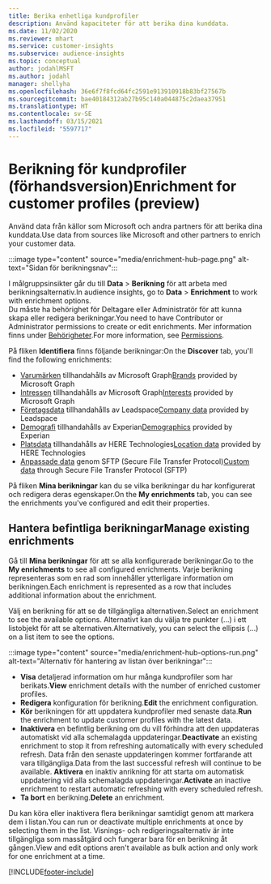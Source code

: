 ```yaml
---
title: Berika enhetliga kundprofiler
description: Använd kapaciteter för att berika dina kunddata.
ms.date: 11/02/2020
ms.reviewer: mhart
ms.service: customer-insights
ms.subservice: audience-insights
ms.topic: conceptual
author: jodahlMSFT
ms.author: jodahl
manager: shellyha
ms.openlocfilehash: 36e6f7f8fcd64fc2591e913910918b83bf27567b
ms.sourcegitcommit: bae40184312ab27b95c140a044875c2daea37951
ms.translationtype: HT
ms.contentlocale: sv-SE
ms.lasthandoff: 03/15/2021
ms.locfileid: "5597717"
---
```

# <a name="enrichment-for-customer-profiles-preview"></a><span data-ttu-id="abbc3-103">Berikning för kundprofiler (förhandsversion)</span><span class="sxs-lookup"><span data-stu-id="abbc3-103">Enrichment for customer profiles (preview)</span></span>

<span data-ttu-id="abbc3-104">Använd data från källor som Microsoft och andra partners för att berika dina kunddata.</span><span class="sxs-lookup"><span data-stu-id="abbc3-104">Use data from sources like Microsoft and other partners to enrich your customer data.</span></span>

:::image type="content" source="media/enrichment-hub-page.png" alt-text="Sidan för berikningsnav":::

<span data-ttu-id="abbc3-106">I målgruppsinsikter går du till **Data** > **Berikning** för att arbeta med berikningsalternativ.</span><span class="sxs-lookup"><span data-stu-id="abbc3-106">In audience insights, go to **Data** > **Enrichment** to work with enrichment options.</span></span>    
<span data-ttu-id="abbc3-107">Du måste ha behörighet för Deltagare eller Administratör för att kunna skapa eller redigera berikningar.</span><span class="sxs-lookup"><span data-stu-id="abbc3-107">You need to have Contributor or Administrator permissions to create or edit enrichments.</span></span> <span data-ttu-id="abbc3-108">Mer information finns under [Behörigheter](permissions.md).</span><span class="sxs-lookup"><span data-stu-id="abbc3-108">For more information, see [Permissions](permissions.md).</span></span>

<span data-ttu-id="abbc3-109">På fliken **Identifiera** finns följande berikningar:</span><span class="sxs-lookup"><span data-stu-id="abbc3-109">On the **Discover** tab, you'll find the following enrichments:</span></span>

- <span data-ttu-id="abbc3-110">[Varumärken](enrichment-microsoft-graph.md) tillhandahålls av Microsoft Graph</span><span class="sxs-lookup"><span data-stu-id="abbc3-110">[Brands](enrichment-microsoft-graph.md) provided by Microsoft Graph</span></span>
- <span data-ttu-id="abbc3-111">[Intressen](enrichment-microsoft-graph.md) tillhandahålls av Microsoft Graph</span><span class="sxs-lookup"><span data-stu-id="abbc3-111">[Interests](enrichment-microsoft-graph.md) provided by Microsoft Graph</span></span>
- <span data-ttu-id="abbc3-112">[Företagsdata](enrichment-leadspace.md) tillhandahålls av Leadspace</span><span class="sxs-lookup"><span data-stu-id="abbc3-112">[Company data](enrichment-leadspace.md) provided by Leadspace</span></span>
- <span data-ttu-id="abbc3-113">[Demografi](enrichment-experian.md) tillhandahålls av Experian</span><span class="sxs-lookup"><span data-stu-id="abbc3-113">[Demographics](enrichment-experian.md) provided by Experian</span></span>
- <span data-ttu-id="abbc3-114">[Platsdata](enrichment-here.md) tillhandahålls av HERE Technologies</span><span class="sxs-lookup"><span data-stu-id="abbc3-114">[Location data](enrichment-here.md) provided by HERE Technologies</span></span>
- <span data-ttu-id="abbc3-115">[Anpassade data](enrichment-SFTP-custom-import.md) genom SFTP (Secure File Transfer Protocol)</span><span class="sxs-lookup"><span data-stu-id="abbc3-115">[Custom data](enrichment-SFTP-custom-import.md) through Secure File Transfer Protocol (SFTP)</span></span>

<span data-ttu-id="abbc3-116">På fliken **Mina berikningar** kan du se vilka berikningar du har konfigurerat och redigera deras egenskaper.</span><span class="sxs-lookup"><span data-stu-id="abbc3-116">On the **My enrichments** tab, you can see the enrichments you've configured and edit their properties.</span></span>

## <a name="manage-existing-enrichments"></a><span data-ttu-id="abbc3-117">Hantera befintliga berikningar</span><span class="sxs-lookup"><span data-stu-id="abbc3-117">Manage existing enrichments</span></span>

<span data-ttu-id="abbc3-118">Gå till **Mina berikningar** för att se alla konfigurerade berikningar.</span><span class="sxs-lookup"><span data-stu-id="abbc3-118">Go to the **My enrichments** to see all configured enrichments.</span></span> <span data-ttu-id="abbc3-119">Varje berikning representeras som en rad som innehåller ytterligare information om berikningen.</span><span class="sxs-lookup"><span data-stu-id="abbc3-119">Each enrichment is represented as a row that includes additional information about the enrichment.</span></span>

<span data-ttu-id="abbc3-120">Välj en berikning för att se de tillgängliga alternativen.</span><span class="sxs-lookup"><span data-stu-id="abbc3-120">Select an enrichment to see the available options.</span></span> <span data-ttu-id="abbc3-121">Alternativt kan du välja tre punkter (...) i ett listobjekt för att se alternativen.</span><span class="sxs-lookup"><span data-stu-id="abbc3-121">Alternatively, you can select the ellipsis (...) on a list item to see the options.</span></span>

:::image type="content" source="media/enrichment-hub-options-run.png" alt-text="Alternativ för hantering av listan över berikningar":::

- <span data-ttu-id="abbc3-123">**Visa** detaljerad information om hur många kundprofiler som har berikats.</span><span class="sxs-lookup"><span data-stu-id="abbc3-123">**View** enrichment details with the number of enriched customer profiles.</span></span>
- <span data-ttu-id="abbc3-124">**Redigera** konfiguration för berikning.</span><span class="sxs-lookup"><span data-stu-id="abbc3-124">**Edit** the enrichment configuration.</span></span>
- <span data-ttu-id="abbc3-125">**Kör** berikningen för att uppdatera kundprofiler med senaste data.</span><span class="sxs-lookup"><span data-stu-id="abbc3-125">**Run** the enrichment to update customer profiles with the latest data.</span></span>
- <span data-ttu-id="abbc3-126">**Inaktivera** en befintlig berikning om du vill förhindra att den uppdateras automatiskt vid alla schemalagda uppdateringar.</span><span class="sxs-lookup"><span data-stu-id="abbc3-126">**Deactivate** an existing enrichment to stop it from refreshing automatically with every scheduled refresh.</span></span> <span data-ttu-id="abbc3-127">Data från den senaste uppdateringen kommer fortfarande att vara tillgängliga.</span><span class="sxs-lookup"><span data-stu-id="abbc3-127">Data from the last successful refresh will continue to be available.</span></span> <span data-ttu-id="abbc3-128">**Aktivera** en inaktiv anrikning för att starta om automatisk uppdatering vid alla schemalagda uppdateringar.</span><span class="sxs-lookup"><span data-stu-id="abbc3-128">**Activate** an inactive enrichment to restart automatic refreshing with every scheduled refresh.</span></span>
- <span data-ttu-id="abbc3-129">**Ta bort** en berikning.</span><span class="sxs-lookup"><span data-stu-id="abbc3-129">**Delete** an enrichment.</span></span>

<span data-ttu-id="abbc3-130">Du kan köra eller inaktivera flera berikningar samtidigt genom att markera dem i listan.</span><span class="sxs-lookup"><span data-stu-id="abbc3-130">You can run or deactivate multiple enrichments at once by selecting them in the list.</span></span> <span data-ttu-id="abbc3-131">Visnings- och redigeringsalternativ är inte tillgängliga som massåtgärd och fungerar bara för en berikning åt gången.</span><span class="sxs-lookup"><span data-stu-id="abbc3-131">View and edit options aren't available as bulk action and only work for one enrichment at a time.</span></span>


[!INCLUDE[footer-include](../includes/footer-banner.md)]